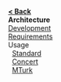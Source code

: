 [**< Back**](Home)  
**Architecture**  
[Development](Development)  
[Requirements](Requirements)  
Usage  
&nbsp;&nbsp;[Standard](Standard)  
&nbsp;&nbsp;[Concert](Concert)  
&nbsp;&nbsp;[MTurk](MTurk)  